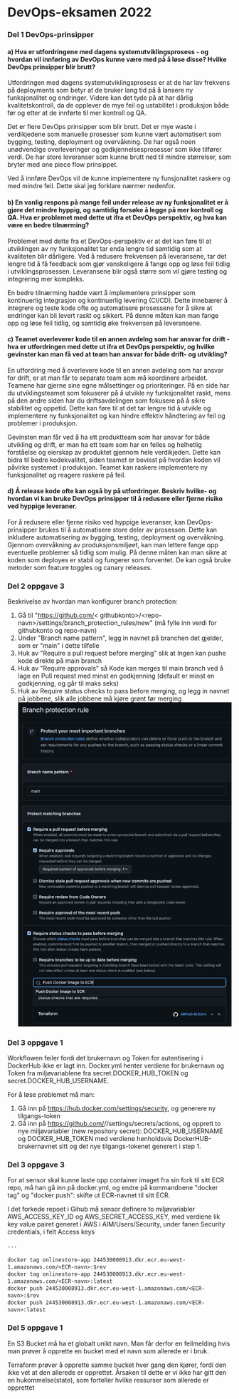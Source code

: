 # DevOps-eksamen 2022

### Del 1 DevOps-prinsipper
#### a) Hva er utfordringene med dagens systemutviklingsprosess - og hvordan vil innføring av DevOps kunne være med på å løse disse? Hvilke DevOps prinsipper blir brutt?
<p>
Utfordringen med dagens systemutviklingsprosess er at de har lav frekvens på deployments som betyr at de bruker lang tid på å lansere ny funksjonalitet og endringer. Videre kan det tyde på at har dårlig kvalitetskontroll, da de opplever de mye feil og ustabilitet i produksjon både før og etter at de innførte til mer kontroll og QA.
</p>
<p>
Det er flere DevOps prinsipper som blir brutt. Det er mye waste i verdikjedene som manuelle prosesser som kunne vært automatisert som bygging, testing, deployment og overvåkning. De har også noen unødvendige overleveringer og godkjennelsesprosesser som ikke tilfører verdi. De har store leveranser som kunne brutt ned til mindre størrelser, som bryter med one piece flow prinsippet.
</p>
<p>
Ved å innføre DevOps vil de kunne implementere ny funsjonalitet raskere og med mindre feil. Dette skal jeg forklare nærmer nedenfor.</p>

#### b) En vanlig respons på mange feil under release av ny funksjonalitet er å gjøre det mindre hyppig, og samtidig forsøke å legge på mer kontroll og QA. Hva er problemet med dette ut ifra et DevOps perspektiv, og hva kan være en bedre tilnærming?
<p>
Problemet med dette fra et DevOps-perspektiv er at det kan føre til at utviklingen av ny funksjonalitet tar enda lengre tid samtidig som at kvaliteten blir dårligere. Ved å redusere frekvensen på leveransene, tar det lengre tid å få feedback som gjør vanskeligere å fange opp og løse feil tidlig i utviklingsprosessen. Leveransene blir også større som vil gjøre testing og integrering mer kompleks.
</p>
<p>
En bedre tilnærming hadde vært å implementere prinsipper som kontinuerlig integrasjon og kontinuerlig levering (CI/CD). Dette innebærer å integrere og teste kode ofte og automatisere prosessene for å sikre at endringer kan bli levert raskt og sikkert. På denne måten kan man fange opp og løse feil tidlig, og samtidig øke frekvensen på leveransene.
</p>

#### c) Teamet overleverer kode til en annen avdelng som har ansvar for drift - hva er utfordringen med dette ut ifra et DevOps perspektiv, og hvilke gevinster kan man få ved at team han ansvar for både drift- og utvikling?
<p>
En utfordring med å overlevere kode til en annen avdeling som har ansvar for drift, er at man får to separate team som må koordinere arbeidet. Teamene har gjerne sine egne målsettinger og prioriteringer. På en side har du utviklingsteamet som fokuserer på å utvikle ny funksjonalitet raskt, mens på den andre siden har du driftsavdelingen som fokusere på å sikre stabilitet og oppetid. Dette kan føre til at det tar lengre tid å utvikle og implementere ny funksjonalitet og kan hindre effektiv håndtering av feil og problemer i produksjon.
</p>
<p>
Gevinsten man får ved å ha ett produktteam som har ansvar for både utvikling og drift, er man ha ett team som har en felles og helhetlig forståelse og eierskap av produktet gjennom hele verdikjeden. Dette kan bidra til bedre kodekvalitet, siden teamet er bevisst på hvordan koden vil påvirke systemet i produksjon. Teamet kan raskere implementere ny funksjonalitet og reagere raskere på feil.
</p>

#### d) Å release kode ofte kan også by på utfordringer. Beskriv hvilke- og hvordan vi kan bruke DevOps prinsipper til å redusere eller fjerne risiko ved hyppige leveraner.
<p>
For å redusere eller fjerne risiko ved hyppige leveranser, kan DevOps-prinsipper brukes til å automatisere store deler av prosessen. Dette kan inkludere automatisering av bygging, testing, deployment og overvåkning. Gjennom overvåkning av produksjonsmiljøet, kan man lettere fange opp eventuelle problemer så tidlig som mulig. På denne måten kan man sikre at koden som deployes er stabil og fungerer som forventet. De kan også bruke metoder som feature toggles og canary releases.
</p>


### Del 2 oppgave 3
<p>
Beskrivelse av hvordan man konfigurer branch protection:
</p>

1. Gå til "https://github.com/< githubkonto\>/<repo-navn\>/settings/branch_protection_rules/new" (må fylle inn verdi for githubkonto og repo-navn)
2. Under "Branch name pattern", legg in navnet på branchen det gjelder, som er "main" i dette tilfelle
3. Huk av "Require a pull request before merging" slik at Ingen kan pushe kode direkte på main branch
4. Huk av "Require approvals" så Kode kan merges til main branch ved å lage en Pull request med minst en godkjenning (default er minst en godkjenning, og går til maks seks)
5. Huk av Require status checks to pass before merging, og legg in navnet på jobbene, slik alle jobbene må kjøre grønt før merging
![img_1.png](doc/branch_prot.png)
### Del 3 oppgave 1
<p>
Workflowen feiler fordi det brukernavn og Token for autentisering i DockerHub ikke er lagt inn. Docker.yml henter verdiene for brukernavn og Token fra miljøvariablene fra secret.DOCKER_HUB_TOKEN og secret.DOCKER_HUB_USERNAME.
</p>
<p>
For å løse problemet må man:
</p>

1.	Gå inn på https://hub.docker.com/settings/security, og generere ny tilgangs-token
2.	Gå inn på https://github.com/<githubkonto>/<repo-navn>/settings/secrets/actions, og opprett to nye miljøvariabler (new repository secret): DOCKER_HUB_USERNAME og DOCKER_HUB_TOKEN med verdiene henholdsvis DockerHUB-brukernavnet sitt og det nye tilgangs-tokenet generert i step 1.

### Del 3 oppgave 3

<p>
For at sensor skal kunne laste opp container imaget fra sin fork til sitt ECR repo, må han gå inn på docker.yml, og endre på kommandoene "docker tag" og "docker push": skifte ut ECR-navnet til sitt ECR.

</p>
<p>
I det forkede repoet i Gihub må sensor definere to miljøvariabler AWS_ACCESS_KEY_ID og AWS_SECRET_ACCESS_KEY, med verdiene lik key value pairet generet i AWS i AIM/Users/Security, under fanen Security credentials, i felt Access keys
</p>

```
...

docker tag onlinestore-app 244530008913.dkr.ecr.eu-west-1.amazonaws.com/<ECR-navn>:$rev
docker tag onlinestore-app 244530008913.dkr.ecr.eu-west-1.amazonaws.com/<ECR-navn>:latest
docker push 244530008913.dkr.ecr.eu-west-1.amazonaws.com/<ECR-navn>:$rev
docker push 244530008913.dkr.ecr.eu-west-1.amazonaws.com/<ECR-navn>:latest
```
### Del 5 oppgave 1
<p>
En S3 Bucket må ha et globalt unikt navn. Man får derfor en feilmelding hvis man prøver å opprette en bucket med et navn som allerede er i bruk.
</p>
<p>
Terraform prøver å opprette samme bucket hver gang den kjører, fordi den ikke vet at den allerede er opprettet. Årsaken til dette er vi ikke har gitt den en hukommelse(state), som forteller hvilke ressurser som allerede er opprettet
</p>

